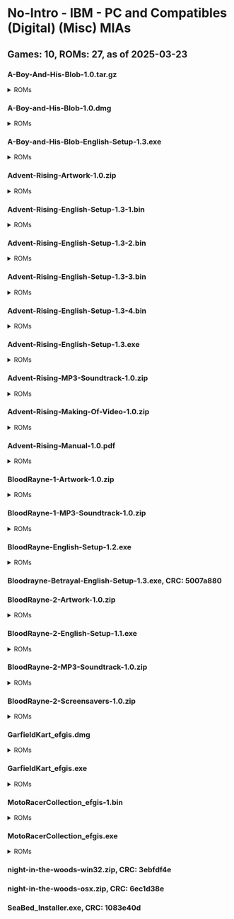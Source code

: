 # No-Intro - IBM - PC and Compatibles (Digital) (Misc) MIAs
## Games: 10, ROMs: 27, as of 2025-03-23

### A-Boy-And-His-Blob-1.0.tar.gz
<details>
<summary>ROMs</summary>

- A-Boy-And-His-Blob-1.0.tar.gz, CRC: deb7f09a
</details>

### A-Boy-and-His-Blob-1.0.dmg
<details>
<summary>ROMs</summary>

- A-Boy-and-His-Blob-1.0.dmg, CRC: 0f2428cb
</details>

### A-Boy-and-His-Blob-English-Setup-1.3.exe
<details>
<summary>ROMs</summary>

- A-Boy-and-His-Blob-English-Setup-1.3.exe, CRC: 464ce62f
</details>

### Advent-Rising-Artwork-1.0.zip
<details>
<summary>ROMs</summary>

- Advent-Rising-Artwork-1.0.zip, CRC: 18431946
</details>

### Advent-Rising-English-Setup-1.3-1.bin
<details>
<summary>ROMs</summary>

- Advent-Rising-English-Setup-1.3-1.bin, CRC: c603e987
</details>

### Advent-Rising-English-Setup-1.3-2.bin
<details>
<summary>ROMs</summary>

- Advent-Rising-English-Setup-1.3-2.bin, CRC: 339044e2
</details>

### Advent-Rising-English-Setup-1.3-3.bin
<details>
<summary>ROMs</summary>

- Advent-Rising-English-Setup-1.3-3.bin, CRC: a9d90c21
</details>

### Advent-Rising-English-Setup-1.3-4.bin
<details>
<summary>ROMs</summary>

- Advent-Rising-English-Setup-1.3-4.bin, CRC: c6a7d224
</details>

### Advent-Rising-English-Setup-1.3.exe
<details>
<summary>ROMs</summary>

- Advent-Rising-English-Setup-1.3.exe, CRC: 3363d81d
</details>

### Advent-Rising-MP3-Soundtrack-1.0.zip
<details>
<summary>ROMs</summary>

- Advent-Rising-MP3-Soundtrack-1.0.zip, CRC: d74726d4
</details>

### Advent-Rising-Making-Of-Video-1.0.zip
<details>
<summary>ROMs</summary>

- Advent-Rising-Making-Of-Video-1.0.zip, CRC: 9a4bb801
</details>

### Advent-Rising-Manual-1.0.pdf
<details>
<summary>ROMs</summary>

- Advent-Rising-Manual-1.0.pdf, CRC: 83a0b6f0
</details>

### BloodRayne-1-Artwork-1.0.zip
<details>
<summary>ROMs</summary>

- BloodRayne-1-Artwork-1.0.zip, CRC: 20dd787d
</details>

### BloodRayne-1-MP3-Soundtrack-1.0.zip
<details>
<summary>ROMs</summary>

- BloodRayne-1-MP3-Soundtrack-1.0.zip, CRC: 60f6dbbe
</details>

### BloodRayne-English-Setup-1.2.exe
<details>
<summary>ROMs</summary>

- BloodRayne-English-Setup-1.2.exe, CRC: dbf09c31
</details>

### Bloodrayne-Betrayal-English-Setup-1.3.exe, CRC: 5007a880
### BloodRayne-2-Artwork-1.0.zip
<details>
<summary>ROMs</summary>

- BloodRayne-2-Artwork-1.0.zip, CRC: b110fcda
</details>

### BloodRayne-2-English-Setup-1.1.exe
<details>
<summary>ROMs</summary>

- BloodRayne-2-English-Setup-1.1.exe, CRC: 75c244e8
</details>

### BloodRayne-2-MP3-Soundtrack-1.0.zip
<details>
<summary>ROMs</summary>

- BloodRayne-2-MP3-Soundtrack-1.0.zip, CRC: 68be7972
</details>

### BloodRayne-2-Screensavers-1.0.zip
<details>
<summary>ROMs</summary>

- BloodRayne-2-Screensavers-1.0.zip, CRC: 8971021c
</details>

### GarfieldKart_efgis.dmg
<details>
<summary>ROMs</summary>

- GarfieldKart_efgis.dmg, CRC: 613b5445
</details>

### GarfieldKart_efgis.exe
<details>
<summary>ROMs</summary>

- GarfieldKart_efgis.exe, CRC: 0d40f370
</details>

### MotoRacerCollection_efgis-1.bin
<details>
<summary>ROMs</summary>

- MotoRacerCollection_efgis-1.bin, CRC: 71dda594
</details>

### MotoRacerCollection_efgis.exe
<details>
<summary>ROMs</summary>

- MotoRacerCollection_efgis.exe, CRC: 8870e84c
</details>

### night-in-the-woods-win32.zip, CRC: 3ebfdf4e
### night-in-the-woods-osx.zip, CRC: 6ec1d38e
### SeaBed_Installer.exe, CRC: 1083e40d
